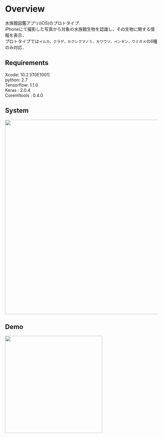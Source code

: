 # Overview
水族館図鑑アプリ(iOS)のプロトタイプ.</br>
iPhoneにて撮影した写真から対象の水族館生物を認識し，その生物に関する情報を表示．</br>
プロトタイプでは`イルカ，クラゲ，カクレクマノミ，カワウソ，ペンギン，ウミガメ`の6種のみ対応．</br>

## Requirements
Xcode:                     10.2.1(10E1001)  
python:                    2.7  
Tensorflow:                1.1.0  
Keras      :               2.0.4  
Coremltools :              0.4.0  

## System
<img src="https://github.com/kazuki80/iPhone_aquarium_Prototype/blob/images/system.png" width="640px">

## Demo
<img src="https://github.com/kazuki80/iPhone_aquarium_Prototype/blob/images/demo_2.gif" width="320px">
